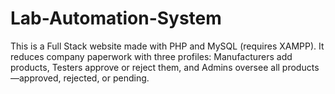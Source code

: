 # Lab-Automation-System
This is a Full Stack website made with PHP and MySQL (requires XAMPP). It reduces company paperwork with three profiles: Manufacturers add products, Testers approve or reject them, and Admins oversee all products—approved, rejected, or pending.
